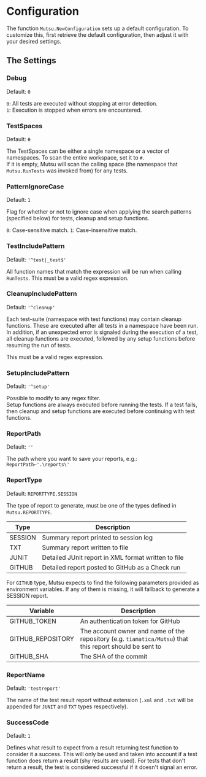 # Configuration

The function `Mutsu.NewConfiguration` sets up a default configuration. To customize this, first retrieve the default 
configuration, then adjust it with your desired settings. 


## The Settings
### Debug  
Default: `0`  

`0`: All tests are executed without stopping at error detection.  
`1`: Execution is stopped when errors are encountered.

### TestSpaces 
Default: `⍬`  
  
The TestSpaces can be either a single namespace or a vector of namespaces. To scan the entire workspace, set it to `#`.  
If it is empty, Mutsu will scan the calling space (the namespace that `Mutsu.RunTests` was invoked from) for any tests.

### PatternIgnoreCase
Default: `1`

Flag for whether or not to ignore case when applying the search patterns (specified below) for tests, cleanup and setup functions.

`0`: Case-sensitive match.
`1`: Case-insensitive match.

### TestIncludePattern  
Default: `'^test|_test$'`

All function names that match the expression will be run when calling `RunTests`. This must be a valid regex expression.

### CleanupIncludePattern  
Default: `'^cleanup'`

Each test-suite (namespace with test functions) may contain cleanup functions. These are executed after all tests in a 
namespace have been run. In addition, if an unexpected error is signaled during the execution of a test, all cleanup functions 
are executed, followed by any setup functions before resuming the run of tests.

This must be a valid regex expression.

### SetupIncludePattern
Default: `'^setup'`

Possible to modify to any regex filter.  
Setup functions are always executed before running the tests. If a test fails, then cleanup and setup functions are executed 
before continuing with test functions.  

### ReportPath  
Default: `''`

The path where you want to save your reports, e.g.:  
`ReportPath←'.\reports\' ` 

### ReportType
Default: `REPORTTYPE.SESSION`

The type of report to generate, must be one of the types defined in `Mutsu.REPORTTYPE`.

| Type    | Description | 
| ---     | ---         |
| SESSION | Summary report printed to session log |
| TXT     | Summary report written to file        |
| JUNIT   | Detailed JUnit report in XML format written to file |
| GITHUB  | Detailed report posted to GitHub as a Check run |

For `GITHUB` type, Mutsu expects to find the following parameters provided as environment variables. If any of them is missing, 
it will fallback to generate a SESSION report.

| Variable          | Description | 
| ---               | ---         |
| GITHUB_TOKEN      | An authentication token for GitHub |
| GITHUB_REPOSITORY | The account owner and name of the repository (e.g. `tiamatica/Mutsu`) that this report should be sent to |
| GITHUB_SHA        | The SHA of the commit |

### ReportName
Default: `'testreport'`  

The name of the test result report without extension (`.xml` and `.txt` will be appended for `JUNIT` and `TXT` types respectively).

### SuccessCode
Default: `1`

Defines what result to expect from a result returning test function to consider it a success. This will only be used and taken 
into account if a test function does return a result (shy results are used). For tests that don't return a result, the test is 
considered successful if it doesn't signal an error.
